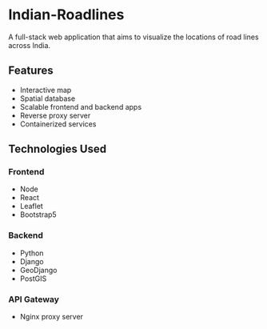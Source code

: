 # Indian-Roadlines
A full-stack web application that aims to visualize the locations of road lines across India.

## Features

- Interactive map
- Spatial database
- Scalable frontend and backend apps
- Reverse proxy server
- Containerized services

## Technologies Used

### Frontend

- Node
- React
- Leaflet
- Bootstrap5

### Backend

- Python
- Django
- GeoDjango
- PostGIS

### API Gateway

- Nginx proxy server

